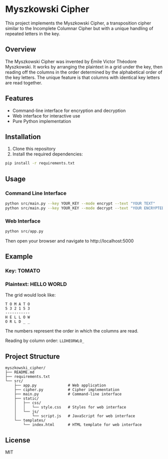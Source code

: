 # Myszkowski Cipher

This project implements the Myszkowski Cipher, a transposition cipher similar to the Incomplete Columnar Cipher but with a unique handling of repeated letters in the key.

## Overview

The Myszkowski Cipher was invented by Émile Victor Théodore Myszkowski. It works by arranging the plaintext in a grid under the key, then reading off the columns in the order determined by the alphabetical order of the key letters. The unique feature is that columns with identical key letters are read together.

## Features

- Command-line interface for encryption and decryption
- Web interface for interactive use
- Pure Python implementation

## Installation

1. Clone this repository
2. Install the required dependencies:

```bash
pip install -r requirements.txt
```

## Usage

### Command Line Interface

```bash
python src/main.py --key YOUR_KEY --mode encrypt --text "YOUR TEXT"
python src/main.py --key YOUR_KEY --mode decrypt --text "YOUR ENCRYPTED TEXT"
```

### Web Interface

```bash
python src/app.py
```

Then open your browser and navigate to http://localhost:5000

## Example

### Key: TOMATO
### Plaintext: HELLO WORLD

The grid would look like:

```
T O M A T O
5 3 2 1 5 3
-----------
H E L L O W
O R L D _ _
```

The numbers represent the order in which the columns are read.

Reading by column order: `LLDHEORWLO_`

## Project Structure

```
myszkowski_cipher/
├── README.md
├── requirements.txt
└── src/
    ├── app.py              # Web application
    ├── cipher.py           # Cipher implementation
    ├── main.py             # Command-line interface
    ├── static/
    │   ├── css/
    │   │   └── style.css   # Styles for web interface
    │   └── js/
    │       └── script.js   # JavaScript for web interface
    └── templates/
        └── index.html      # HTML template for web interface
```

## License

MIT
